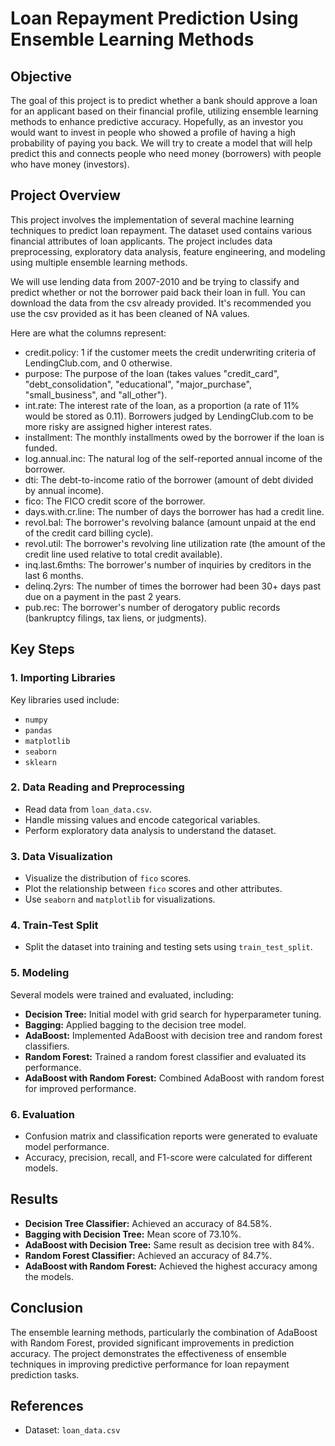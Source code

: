 # Loan Repayment Prediction Using Ensemble Learning Methods

## Objective
The goal of this project is to predict whether a bank should approve a loan for an applicant based on their financial profile, utilizing ensemble learning methods to enhance predictive accuracy. Hopefully, as an investor you would want to invest in people who showed a profile of having a high probability of paying you back. We will try to create a model that will help predict this and connects people who need money (borrowers) with people who have money (investors).

## Project Overview
This project involves the implementation of several machine learning techniques to predict loan repayment. The dataset used contains various financial attributes of loan applicants. The project includes data preprocessing, exploratory data analysis, feature engineering, and modeling using multiple ensemble learning methods.

We will use lending data from 2007-2010 and be trying to classify and predict whether or not the borrower paid back their loan in full. You can download the data from the csv already provided. It's recommended you use the csv provided as it has been cleaned of NA values.

Here are what the columns represent:

- credit.policy: 1 if the customer meets the credit underwriting criteria of LendingClub.com, and 0 otherwise.
- purpose: The purpose of the loan (takes values "credit_card", "debt_consolidation", "educational", "major_purchase", "small_business", and "all_other").
- int.rate: The interest rate of the loan, as a proportion (a rate of 11% would be stored as 0.11). Borrowers judged by LendingClub.com to be more risky are assigned higher interest rates.
- installment: The monthly installments owed by the borrower if the loan is funded.
- log.annual.inc: The natural log of the self-reported annual income of the borrower.
- dti: The debt-to-income ratio of the borrower (amount of debt divided by annual income).
- fico: The FICO credit score of the borrower.
- days.with.cr.line: The number of days the borrower has had a credit line.
- revol.bal: The borrower's revolving balance (amount unpaid at the end of the credit card billing cycle).
- revol.util: The borrower's revolving line utilization rate (the amount of the credit line used relative to total credit available).
- inq.last.6mths: The borrower's number of inquiries by creditors in the last 6 months.
- delinq.2yrs: The number of times the borrower had been 30+ days past due on a payment in the past 2 years.
- pub.rec: The borrower's number of derogatory public records (bankruptcy filings, tax liens, or judgments).

## Key Steps

### 1. Importing Libraries
Key libraries used include:
- `numpy`
- `pandas`
- `matplotlib`
- `seaborn`
- `sklearn`

### 2. Data Reading and Preprocessing
- Read data from `loan_data.csv`.
- Handle missing values and encode categorical variables.
- Perform exploratory data analysis to understand the dataset.

### 3. Data Visualization
- Visualize the distribution of `fico` scores.
- Plot the relationship between `fico` scores and other attributes.
- Use `seaborn` and `matplotlib` for visualizations.

### 4. Train-Test Split
- Split the dataset into training and testing sets using `train_test_split`.

### 5. Modeling
Several models were trained and evaluated, including:
- **Decision Tree:** Initial model with grid search for hyperparameter tuning.
- **Bagging:** Applied bagging to the decision tree model.
- **AdaBoost:** Implemented AdaBoost with decision tree and random forest classifiers.
- **Random Forest:** Trained a random forest classifier and evaluated its performance.
- **AdaBoost with Random Forest:** Combined AdaBoost with random forest for improved performance.

### 6. Evaluation
- Confusion matrix and classification reports were generated to evaluate model performance.
- Accuracy, precision, recall, and F1-score were calculated for different models.

## Results
- **Decision Tree Classifier:** Achieved an accuracy of 84.58%.
- **Bagging with Decision Tree:** Mean score of 73.10%.
- **AdaBoost with Decision Tree:** Same result as decision tree with 84%.
- **Random Forest Classifier:** Achieved an accuracy of 84.7%.
- **AdaBoost with Random Forest:** Achieved the highest accuracy among the models.

## Conclusion
The ensemble learning methods, particularly the combination of AdaBoost with Random Forest, provided significant improvements in prediction accuracy. The project demonstrates the effectiveness of ensemble techniques in improving predictive performance for loan repayment prediction tasks.

## References
- Dataset: `loan_data.csv`
